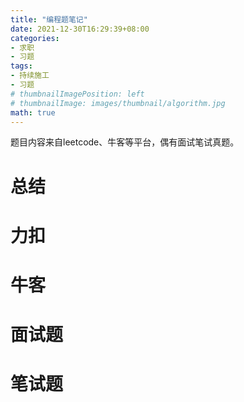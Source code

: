 ```yaml
---
title: "编程题笔记"
date: 2021-12-30T16:29:39+08:00
categories:
- 求职
- 习题
tags:
- 持续施工
- 习题
# thumbnailImagePosition: left
# thumbnailImage: images/thumbnail/algorithm.jpg
math: true
---
```

题目内容来自leetcode、牛客等平台，偶有面试笔试真题。
<!--more-->
# 总结

# 力扣

# 牛客

# 面试题

# 笔试题